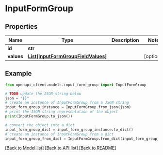 # InputFormGroup


## Properties

Name | Type | Description | Notes
------------ | ------------- | ------------- | -------------
**id** | **str** |  | 
**values** | [**List[InputFormGroupFieldValues]**](InputFormGroupFieldValues.md) |  | [optional] 

## Example

```python
from openapi_client.models.input_form_group import InputFormGroup

# TODO update the JSON string below
json = "{}"
# create an instance of InputFormGroup from a JSON string
input_form_group_instance = InputFormGroup.from_json(json)
# print the JSON string representation of the object
print(InputFormGroup.to_json())

# convert the object into a dict
input_form_group_dict = input_form_group_instance.to_dict()
# create an instance of InputFormGroup from a dict
input_form_group_from_dict = InputFormGroup.from_dict(input_form_group_dict)
```
[[Back to Model list]](../README.md#documentation-for-models) [[Back to API list]](../README.md#documentation-for-api-endpoints) [[Back to README]](../README.md)


